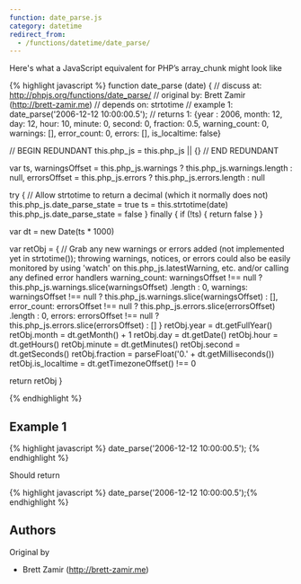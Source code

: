 ```yaml
---
function: date_parse.js
category: datetime
redirect_from:
  - /functions/datetime/date_parse/
---
```


<!-- WARNING! This file is auto generated by `npm run web:inject`, do not edit by hand -->

Here's what a JavaScript equivalent for PHP’s array_chunk might look like

{% highlight javascript %}
function date_parse (date) {
  //  discuss at: http://phpjs.org/functions/date_parse/
  // original by: Brett Zamir (http://brett-zamir.me)
  //  depends on: strtotime
  //   example 1: date_parse('2006-12-12 10:00:00.5');
  //   returns 1: {year : 2006, month: 12, day: 12, hour: 10, minute: 0, second: 0, fraction: 0.5, warning_count: 0, warnings: [], error_count: 0, errors: [], is_localtime: false}

  // BEGIN REDUNDANT
  this.php_js = this.php_js || {}
  // END REDUNDANT

  var ts,
    warningsOffset = this.php_js.warnings ? this.php_js.warnings.length : null,
    errorsOffset = this.php_js.errors ? this.php_js.errors.length : null

  try {
    // Allow strtotime to return a decimal (which it normally does not)
    this.php_js.date_parse_state = true
    ts = this.strtotime(date)
    this.php_js.date_parse_state = false
  } finally {
    if (!ts) {
      return false
    }
  }

  var dt = new Date(ts * 1000)

  var retObj = {
    // Grab any new warnings or errors added (not implemented yet in strtotime()); throwing warnings, notices, or errors could also be easily monitored by using 'watch' on this.php_js.latestWarning, etc. and/or calling any defined error handlers
    warning_count: warningsOffset !== null ? this.php_js.warnings.slice(warningsOffset)
      .length : 0,
    warnings: warningsOffset !== null ? this.php_js.warnings.slice(warningsOffset) : [],
    error_count: errorsOffset !== null ? this.php_js.errors.slice(errorsOffset)
      .length : 0,
    errors: errorsOffset !== null ? this.php_js.errors.slice(errorsOffset) : []
  }
  retObj.year = dt.getFullYear()
  retObj.month = dt.getMonth() + 1
  retObj.day = dt.getDate()
  retObj.hour = dt.getHours()
  retObj.minute = dt.getMinutes()
  retObj.second = dt.getSeconds()
  retObj.fraction = parseFloat('0.' + dt.getMilliseconds())
  retObj.is_localtime = dt.getTimezoneOffset() !== 0

  return retObj
}

{% endhighlight %}

## Example 1

{% highlight javascript %}
date_parse('2006-12-12 10:00:00.5');
{% endhighlight %}

Should return

{% highlight javascript %}
date_parse('2006-12-12 10:00:00.5');{% endhighlight %}


## Authors


Original by

- Brett Zamir (http://brett-zamir.me)


